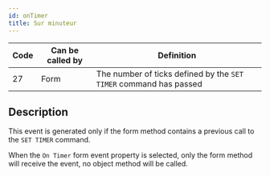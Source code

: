 ```yaml
---
id: onTimer
title: Sur minuteur
---
```


| Code | Can be called by | Definition                                                        |
| ---- | ---------------- | ----------------------------------------------------------------- |
| 27   | Form             | The number of ticks defined by the `SET TIMER` command has passed |


## Description

This event is generated only if the form method contains a previous call to the `SET TIMER` command.

When the `On Timer` form event property is selected, only the form method will receive the event, no object method will be called.